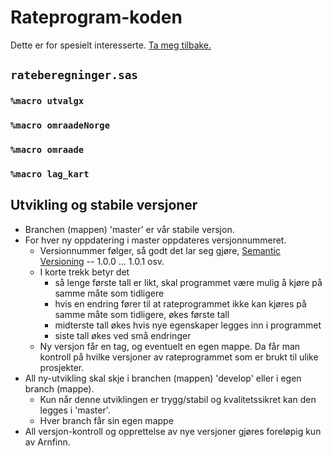 # Rateprogram-koden

Dette er for spesielt interesserte. [Ta meg tilbake.](./)

## `rateberegninger.sas`

### `%macro utvalgx`

### `%macro omraadeNorge`

### `%macro omraade`

### `%macro lag_kart`

## Utvikling og stabile versjoner

- Branchen (mappen) 'master' er vår stabile versjon.
- For hver ny oppdatering i master oppdateres versjonnummeret.
  - Versionnummer følger, så godt det lar seg gjøre, [Semantic Versioning](semver.org) -- 1.0.0 ... 1.0.1 osv.
  - I korte trekk betyr det
    - så lenge første tall er likt, skal programmet være mulig å kjøre på samme måte som tidligere
    - hvis en endring fører til at rateprogrammet ikke kan kjøres på samme måte som tidligere, økes første tall
    - midterste tall økes hvis nye egenskaper legges inn i programmet
    - siste tall økes ved små endringer
  - Ny versjon får en tag, og eventuelt en egen mappe. Da får man kontroll på hvilke versjoner av rateprogrammet som er brukt til ulike prosjekter.
- All ny-utvikling skal skje i branchen (mappen) 'develop' eller i egen branch (mappe).
  - Kun når denne utviklingen er trygg/stabil og kvalitetssikret kan den legges i 'master'.
  - Hver branch får sin egen mappe
- All versjon-kontroll og opprettelse av nye versjoner gjøres foreløpig kun av Arnfinn.